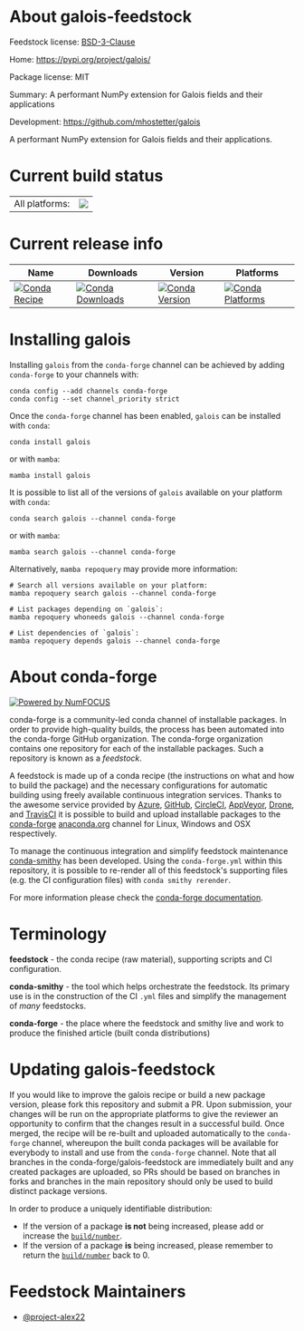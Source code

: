 About galois-feedstock
======================

Feedstock license: [BSD-3-Clause](https://github.com/conda-forge/galois-feedstock/blob/main/LICENSE.txt)

Home: https://pypi.org/project/galois/

Package license: MIT

Summary: A performant NumPy extension for Galois fields and their applications

Development: https://github.com/mhostetter/galois

A performant NumPy extension for Galois fields and their applications.


Current build status
====================


<table><tr><td>All platforms:</td>
    <td>
      <a href="https://dev.azure.com/conda-forge/feedstock-builds/_build/latest?definitionId=24759&branchName=main">
        <img src="https://dev.azure.com/conda-forge/feedstock-builds/_apis/build/status/galois-feedstock?branchName=main">
      </a>
    </td>
  </tr>
</table>

Current release info
====================

| Name | Downloads | Version | Platforms |
| --- | --- | --- | --- |
| [![Conda Recipe](https://img.shields.io/badge/recipe-galois-green.svg)](https://anaconda.org/conda-forge/galois) | [![Conda Downloads](https://img.shields.io/conda/dn/conda-forge/galois.svg)](https://anaconda.org/conda-forge/galois) | [![Conda Version](https://img.shields.io/conda/vn/conda-forge/galois.svg)](https://anaconda.org/conda-forge/galois) | [![Conda Platforms](https://img.shields.io/conda/pn/conda-forge/galois.svg)](https://anaconda.org/conda-forge/galois) |

Installing galois
=================

Installing `galois` from the `conda-forge` channel can be achieved by adding `conda-forge` to your channels with:

```
conda config --add channels conda-forge
conda config --set channel_priority strict
```

Once the `conda-forge` channel has been enabled, `galois` can be installed with `conda`:

```
conda install galois
```

or with `mamba`:

```
mamba install galois
```

It is possible to list all of the versions of `galois` available on your platform with `conda`:

```
conda search galois --channel conda-forge
```

or with `mamba`:

```
mamba search galois --channel conda-forge
```

Alternatively, `mamba repoquery` may provide more information:

```
# Search all versions available on your platform:
mamba repoquery search galois --channel conda-forge

# List packages depending on `galois`:
mamba repoquery whoneeds galois --channel conda-forge

# List dependencies of `galois`:
mamba repoquery depends galois --channel conda-forge
```


About conda-forge
=================

[![Powered by
NumFOCUS](https://img.shields.io/badge/powered%20by-NumFOCUS-orange.svg?style=flat&colorA=E1523D&colorB=007D8A)](https://numfocus.org)

conda-forge is a community-led conda channel of installable packages.
In order to provide high-quality builds, the process has been automated into the
conda-forge GitHub organization. The conda-forge organization contains one repository
for each of the installable packages. Such a repository is known as a *feedstock*.

A feedstock is made up of a conda recipe (the instructions on what and how to build
the package) and the necessary configurations for automatic building using freely
available continuous integration services. Thanks to the awesome service provided by
[Azure](https://azure.microsoft.com/en-us/services/devops/), [GitHub](https://github.com/),
[CircleCI](https://circleci.com/), [AppVeyor](https://www.appveyor.com/),
[Drone](https://cloud.drone.io/welcome), and [TravisCI](https://travis-ci.com/)
it is possible to build and upload installable packages to the
[conda-forge](https://anaconda.org/conda-forge) [anaconda.org](https://anaconda.org/)
channel for Linux, Windows and OSX respectively.

To manage the continuous integration and simplify feedstock maintenance
[conda-smithy](https://github.com/conda-forge/conda-smithy) has been developed.
Using the ``conda-forge.yml`` within this repository, it is possible to re-render all of
this feedstock's supporting files (e.g. the CI configuration files) with ``conda smithy rerender``.

For more information please check the [conda-forge documentation](https://conda-forge.org/docs/).

Terminology
===========

**feedstock** - the conda recipe (raw material), supporting scripts and CI configuration.

**conda-smithy** - the tool which helps orchestrate the feedstock.
                   Its primary use is in the construction of the CI ``.yml`` files
                   and simplify the management of *many* feedstocks.

**conda-forge** - the place where the feedstock and smithy live and work to
                  produce the finished article (built conda distributions)


Updating galois-feedstock
=========================

If you would like to improve the galois recipe or build a new
package version, please fork this repository and submit a PR. Upon submission,
your changes will be run on the appropriate platforms to give the reviewer an
opportunity to confirm that the changes result in a successful build. Once
merged, the recipe will be re-built and uploaded automatically to the
`conda-forge` channel, whereupon the built conda packages will be available for
everybody to install and use from the `conda-forge` channel.
Note that all branches in the conda-forge/galois-feedstock are
immediately built and any created packages are uploaded, so PRs should be based
on branches in forks and branches in the main repository should only be used to
build distinct package versions.

In order to produce a uniquely identifiable distribution:
 * If the version of a package **is not** being increased, please add or increase
   the [``build/number``](https://docs.conda.io/projects/conda-build/en/latest/resources/define-metadata.html#build-number-and-string).
 * If the version of a package **is** being increased, please remember to return
   the [``build/number``](https://docs.conda.io/projects/conda-build/en/latest/resources/define-metadata.html#build-number-and-string)
   back to 0.

Feedstock Maintainers
=====================

* [@project-alex22](https://github.com/project-alex22/)

